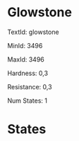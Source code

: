 # Glowstone

TextId: glowstone

MinId: 3496

MaxId: 3496

Hardness: 0,3

Resistance: 0,3


Num States: 1

# States
```

```